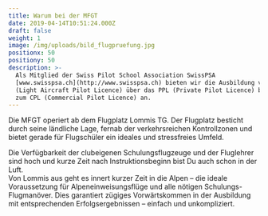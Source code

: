 ```yaml
---
title: Warum bei der MFGT
date: 2019-04-14T10:51:24.000Z
draft: false
weight: 1
image: /img/uploads/bild_flugpruefung.jpg
positionx: 50
positiony: 50
description: >-
  Als Mitglied der Swiss Pilot School Association SwissPSA
  [www.swisspsa.ch](http://www.swisspsa.ch) bieten wir die Ausbildung vom LAPL
  (Light Aircraft Pilot Licence) über das PPL (Private Pilot Licence) bis hin
  zum CPL (Commercial Pilot Licence) an.
---
```

Die MFGT operiert ab dem Flugplatz Lommis TG. Der Flugplatz besticht durch seine ländliche Lage, fernab der verkehrsreichen Kontrollzonen und bietet gerade für Flugschüler ein ideales und stressfreies Umfeld.

Die Verfügbarkeit der clubeigenen Schulungsflugzeuge und der Fluglehrer sind hoch und kurze Zeit nach Instruktionsbeginn bist Du auch schon in der Luft. \
Von Lommis aus geht es innert kurzer Zeit in die Alpen – die ideale Voraussetzung für Alpeneinweisungsflüge und alle nötigen Schulungs-Flugmanöver. Dies garantiert zügiges Vorwärtskommen in der Ausbildung mit entsprechenden Erfolgsergebnissen – einfach und unkompliziert.
